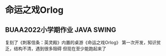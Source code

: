 # 命运之戏Orlog
## BUAA2022小学期作业 JAVA SWING
复刻了《刺客信条：英灵殿》内置的桌游《命运之戏Orlog》
第一次开发，知识贫乏，结构不清，遇到很多阻碍
但现在至少能跑起来了

